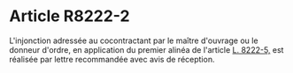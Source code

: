 # Article R8222-2

  
L'injonction adressée au cocontractant par le maître d'ouvrage ou le donneur d'ordre, en application du premier alinéa de l'article [L. 8222-5,][1] est réalisée par lettre recommandée avec avis de réception.

 [1]: /affichCodeArticle.do?cidTexte=LEGITEXT000006072050&idArticle=LEGIARTI000006904827&dateTexte=&categorieLien=cid